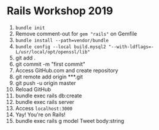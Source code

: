 # Rails Workshop 2019

1. `bundle init`
2. Remove comment-out for `gem "rails"` on Gemfile
3. `bundle install --path=vendor/bundle`
4. `bundle config --local build.mysql2 "--with-ldflags=-L/usr/local/opt/openssl/lib"`
5. git add .
6. git commit -m "first commit"
7. Access GitHub.com and create repository
8. git remote add origin ***.git
9. git push -u origin master
10. Reload GitHub
11. bundle exec rails db:create
12. bundle exec rails server
13. Access `localhost:3000`
14. Yay! You're on Rails!
15. bundle exec rails g model Tweet body:string